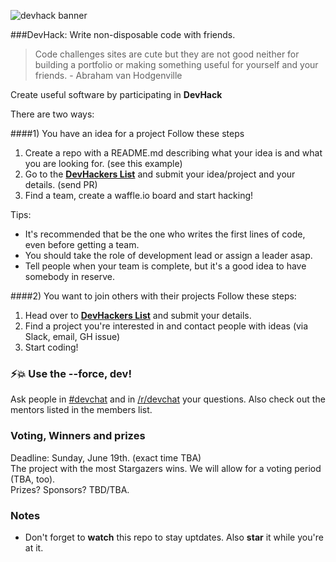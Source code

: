 ![devhack banner](https://s3-us-west-1.amazonaws.com/devhack/devhack1.png)
  
###DevHack: Write non-disposable code with friends.  
> Code challenges sites are cute but they are not good neither for building a portfolio or making something useful for yourself and your friends. - Abraham van Hodgenville  

Create useful software by participating in **DevHack**  

There are two ways:

####1) You have an idea for a project
Follow these steps

1. Create a repo  with a README.md describing what your idea is and what you are looking for. (see this example)
2. Go to the **[DevHackers List](https://github.com/devolio-devchat/devhackers)** and submit your idea/project and your details. (send PR)
3. Find a team, create a waffle.io board and start hacking!

Tips:

* It's recommended that be the one who writes the first lines of code, even before getting a team.
* You should take the role of development lead or assign a leader asap.
* Tell people when your team is complete, but it's a good idea to have somebody in reserve.

####2) You want to join others with their projects
 Follow these steps:
 
 1. Head over to **[DevHackers List](https://github.com/devolio-devchat/devhackers)** and submit your details.
 2. Find a project you're interested in and contact people with ideas (via Slack, email, GH issue)
 3. Start coding!

### ⚡️💥 Use the --force, dev! 
Ask people in [#devchat](http://devchat.devolio.net/) and in [/r/devchat](https://www.reddit.com/r/devchat) your questions. Also check out the mentors listed in the members list.
 
 
### Voting, Winners and prizes
Deadline: Sunday, June 19th. (exact time TBA)  
The project with the most Stargazers wins. We will allow for a voting period (TBA, too).  
Prizes? Sponsors? TBD/TBA.  

### Notes

- Don't forget to **watch** this repo to stay uptdates. Also **star** it while you're at it.
